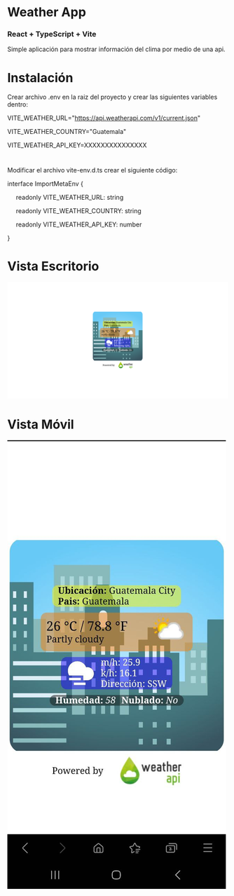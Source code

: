 # Weather App

### React + TypeScript + Vite

Simple aplicación para mostrar información del clima por medio de una api.

# Instalación

Crear archivo .env en la raiz del proyecto y crear las siguientes variables dentro:

VITE_WEATHER_URL="https://api.weatherapi.com/v1/current.json"

VITE_WEATHER_COUNTRY="Guatemala"

VITE_WEATHER_API_KEY=XXXXXXXXXXXXXXX

#

Modificar el archivo vite-env.d.ts crear el siguiente código:

interface ImportMetaEnv {

&nbsp;&nbsp;&nbsp;&nbsp;&nbsp;readonly VITE_WEATHER_URL: string

&nbsp;&nbsp;&nbsp;&nbsp;&nbsp;readonly VITE_WEATHER_COUNTRY: string

&nbsp;&nbsp;&nbsp;&nbsp;&nbsp;readonly VITE_WEATHER_API_KEY: number

}

# Vista Escritorio
![url](https://github.com/ffrancoc/react-weather-app/blob/main/screenshoots/desktop.png)

# Vista Móvil
![url](https://github.com/ffrancoc/react-weather-app/blob/main/screenshoots/mobile.jpg)

